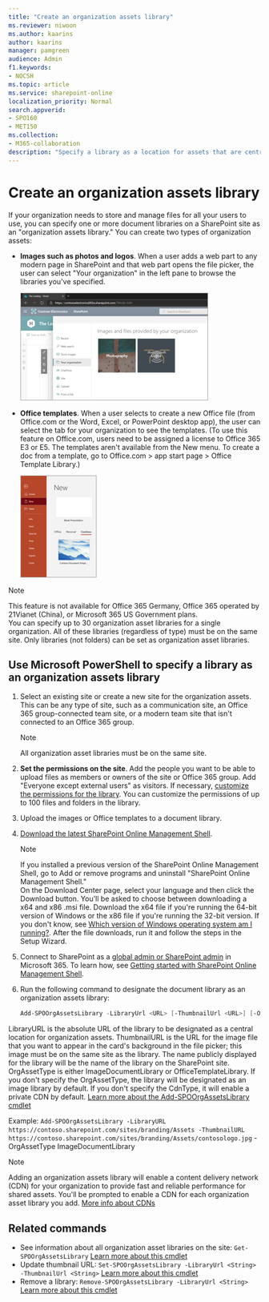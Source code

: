 ```yaml
---
title: "Create an organization assets library"
ms.reviewer: niwoon
ms.author: kaarins
author: kaarins
manager: pamgreen
audience: Admin
f1.keywords:
- NOCSH
ms.topic: article
ms.service: sharepoint-online
localization_priority: Normal
search.appverid:
- SPO160
- MET150
ms.collection:  
- M365-collaboration
description: "Specify a library as a location for assets that are centrally stored and managed in your organization."
---
```


# Create an organization assets library

If your organization needs to store and manage files for all your users to use, you can specify one or more document libraries on a SharePoint site as an "organization assets library." You can create two types of organization assets:

- **Images such as photos and logos**. When a user adds a web part to any modern page in SharePoint and that web part opens the file picker, the user can select "Your organization" in the left pane to browse the libraries you've specified.

    ![Selecting an image to add to a SharePoint page](media/image-library.png)

- **Office templates**. When a user selects to create a new Office file (from Office.com or the Word, Excel, or PowerPoint desktop app), the user can select the tab for your organization to see the templates. (To use this feature on Office.com, users need to be assigned a license to Office 365 E3 or E5. The templates aren't available from the New menu. To create a doc from a template, go to Office.com > app start page > Office Template Library.)

    ![Selecting a template in PowerPoint](media/office-template-library.png)

> [!NOTE]
> This feature is not available for Office 365 Germany, Office 365 operated by 21Vianet (China), or Microsoft 365 US Government plans. <br>You can specify up to 30 organization asset libraries for a single organization. All of these libraries (regardless of type) must be on the same site. Only libraries (not folders) can be set as organization asset libraries.

## Use Microsoft PowerShell to specify a library as an organization assets library
  
1. Select an existing site or create a new site for the organization assets. This can be any type of site, such as a communication site, an Office 365 group-connected team site, or a modern team site that isn't connected to an Office 365 group.

    > [!NOTE]
    > All organization asset libraries must be on the same site.

2. **Set the permissions on the site**. Add the people you want to be able to upload files as members or owners of the site or Office 365 group. Add "Everyone except external users" as visitors. If necessary, [customize the permissions for the library](https://support.office.com/article/02d770f3-59eb-4910-a608-5f84cc297782). You can customize the permissions of up to 100 files and folders in the library.

3. Upload the images or Office templates to a document library.

4. [Download the latest SharePoint Online Management Shell](https://go.microsoft.com/fwlink/p/?LinkId=255251).

    > [!NOTE]
    > If you installed a previous version of the SharePoint Online Management Shell, go to Add or remove programs and uninstall "SharePoint Online Management Shell." <br>On the Download Center page, select your language and then click the Download button. You'll be asked to choose between downloading a x64 and x86 .msi file. Download the x64 file if you're running the 64-bit version of Windows or the x86 file if you're running the 32-bit version. If you don't know, see [Which version of Windows operating system am I running?](https://support.microsoft.com/help/13443/windows-which-operating-system). After the file downloads, run it and follow the steps in the Setup Wizard.

5. Connect to SharePoint as a [global admin or SharePoint admin](/sharepoint/sharepoint-admin-role) in Microsoft 365. To learn how, see [Getting started with SharePoint Online Management Shell](/powershell/sharepoint/sharepoint-online/connect-sharepoint-online).

6. Run the following command to designate the document library as an organization assets library:
  
    ```PowerShell
    Add-SPOOrgAssetsLibrary -LibraryUrl <URL> [-ThumbnailUrl <URL>] [-OrgAssetType <ImageDocumentLibrary or OfficeTemplateLibrary>] [-CdnType <Public or Private>]
    ```

LibraryURL is the absolute URL of the library to be designated as a central location for organization assets. ThumbnailURL is the URL for the image file that you want to appear in the card's background in the file picker; this image must be on the same site as the library. The name publicly displayed for the library will be the name of the library on the SharePoint site. OrgAssetType is either ImageDocumentLibrary or OfficeTemplateLibrary. If you don't specify the OrgAssetType, the library will be designated as an image library by default. If you don't specify the CdnType, it will enable a private CDN by default. [Learn more about the Add-SPOOrgAssetsLibrary cmdlet](/powershell/module/sharepoint-online/add-spoorgassetslibrary)

Example: `Add-SPOOrgAssetsLibrary -LibraryURL https://contoso.sharepoint.com/sites/branding/Assets -ThumbnailURL https://contoso.sharepoint.com/sites/branding/Assets/contosologo.jpg` -OrgAssetType ImageDocumentLibrary

> [!NOTE]
> Adding an organization assets library will enable a content delivery network (CDN) for your organization to provide fast and reliable performance for shared assets. You'll be prompted to enable a CDN for each organization asset library you add. [More info about CDNs](/office365/enterprise/content-delivery-networks)

## Related commands

- See information about all organization asset libraries on the site: `Get-SPOOrgAssetsLibrary` [Learn more about this cmdlet](/powershell/module/sharepoint-online/get-spoorgassetslibrary)
- Update thumbnail URL: `Set-SPOOrgAssetsLibrary -LibraryUrl <String> -ThumbnailUrl <String>` [Learn more about this cmdlet](/powershell/module/sharepoint-online/set-spoorgassetslibrary)
- Remove a library: `Remove-SPOOrgAssetsLibrary -LibraryUrl <String>` [Learn more about this cmdlet](/powershell/module/sharepoint-online/remove-spoorgassetslibrary)
